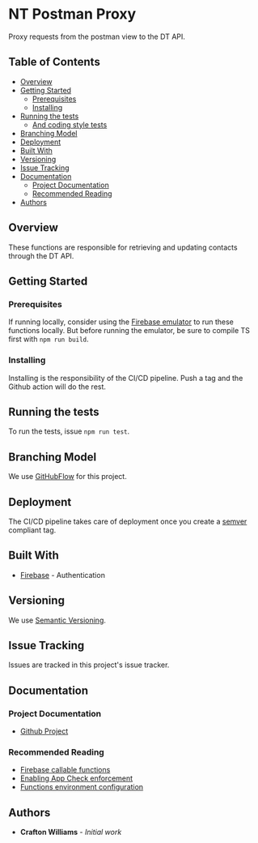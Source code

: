 # NT Postman Proxy

Proxy requests from the postman view to the DT API.

## Table of Contents

- [Overview](#markdown-header-overview)
- [Getting Started](#markdown-header-getting-started)
    - [Prerequisites](#markdown-header-prerequisites)
    - [Installing](#markdown-header-installing)
- [Running the tests](#markdown-header-running-the-tests)
    - [And coding style tests](#markdown-header-and-coding-style-tests)
- [Branching Model](#markdown-header-branching-model)
- [Deployment](#markdown-header-deployment)
- [Built With](#markdown-header-built-with)
- [Versioning](#markdown-header-versioning)
- [Issue Tracking](#markdown-header-issue-tracking)
- [Documentation](#markdown-header-documentation)
    - [Project Documentation](#markdown-header-project-documentation)
    - [Recommended Reading](#markdown-header-recommended-reading)
- [Authors](#markdown-header-authors)

## Overview

These functions are responsible for retrieving and updating contacts through the DT API.

## Getting Started

### Prerequisites

If running locally, consider using the [Firebase emulator](https://firebase.google.com/docs/emulator-suite/connect_auth) to run these functions locally.
But before running the emulator, be sure to compile TS first with `npm run build`.

### Installing

Installing is the responsibility of the CI/CD pipeline. Push a tag and the Github action will do the rest.

## Running the tests

To run the tests, issue `npm run test`.

## Branching Model
We use [GitHubFlow](https://guides.github.com/introduction/flow/) for this project.

## Deployment

The CI/CD pipeline takes care of deployment once you create a [semver](https://semver.org/) compliant tag.

## Built With

* [Firebase](https://firebase.google.com/) - Authentication

## Versioning

We use [Semantic Versioning](http://semver.org/).

## Issue Tracking

Issues are tracked in this project's issue tracker.

## Documentation

### Project Documentation

* [Github Project](https://github.com/orgs/mujde-aze/projects)

### Recommended Reading

* [Firebase callable functions](https://firebase.google.com/docs/functions/callable)
* [Enabling App Check enforcement](https://firebase.google.com/docs/app-check/cloud-functions)
* [Functions environment configuration](https://firebase.google.com/docs/functions/config-env)

## Authors

* **Crafton Williams** - *Initial work*
